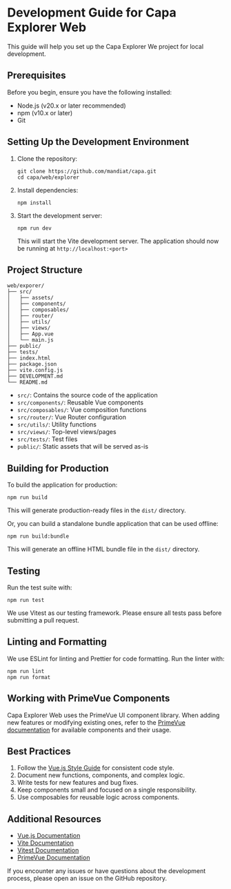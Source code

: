 # Development Guide for Capa Explorer Web

This guide will help you set up the Capa Explorer We project for local development.

## Prerequisites

Before you begin, ensure you have the following installed:

-   Node.js (v20.x or later recommended)
-   npm (v10.x or later)
-   Git

## Setting Up the Development Environment

1. Clone the repository:

    ```
    git clone https://github.com/mandiat/capa.git
    cd capa/web/explorer
    ```

2. Install dependencies:

    ```
    npm install
    ```

3. Start the development server:

    ```
    npm run dev
    ```

    This will start the Vite development server. The application should now be running at `http://localhost:<port>`

## Project Structure

```
web/exporer/
├── src/
│   ├── assets/
│   ├── components/
│   ├── composables/
│   ├── router/
│   ├── utils/
│   ├── views/
│   ├── App.vue
│   └── main.js
├── public/
├── tests/
├── index.html
├── package.json
├── vite.config.js
├── DEVELOPMENT.md
└── README.md
```

-   `src/`: Contains the source code of the application
-   `src/components/`: Reusable Vue components
-   `src/composables/`: Vue composition functions
-   `src/router/`: Vue Router configuration
-   `src/utils/`: Utility functions
-   `src/views/`: Top-level views/pages
-   `src/tests/`: Test files
-   `public/`: Static assets that will be served as-is

## Building for Production

To build the application for production:

```
npm run build
```

This will generate production-ready files in the `dist/` directory.

Or, you can build a standalone bundle application that can be used offline:

```
npm run build:bundle
```

This will generate an offline HTML bundle file in the `dist/` directory.

## Testing

Run the test suite with:

```
npm run test
```

We use Vitest as our testing framework. Please ensure all tests pass before submitting a pull request.

## Linting and Formatting

We use ESLint for linting and Prettier for code formatting. Run the linter with:

```
npm run lint
npm run format
```

## Working with PrimeVue Components

Capa Explorer Web uses the PrimeVue UI component library. When adding new features or modifying existing ones, refer to the [PrimeVue documentation](https://primevue.org/vite) for available components and their usage.

## Best Practices

1. Follow the [Vue.js Style Guide](https://vuejs.org/style-guide/) for consistent code style.
2. Document new functions, components, and complex logic.
3. Write tests for new features and bug fixes.
4. Keep components small and focused on a single responsibility.
5. Use composables for reusable logic across components.

## Additional Resources

-   [Vue.js Documentation](https://vuejs.org/guide/introduction.html)
-   [Vite Documentation](https://vitejs.dev/guide/)
-   [Vitest Documentation](https://vitest.dev/guide/)
-   [PrimeVue Documentation](https://www.primevue.org/)

If you encounter any issues or have questions about the development process, please open an issue on the GitHub repository.
